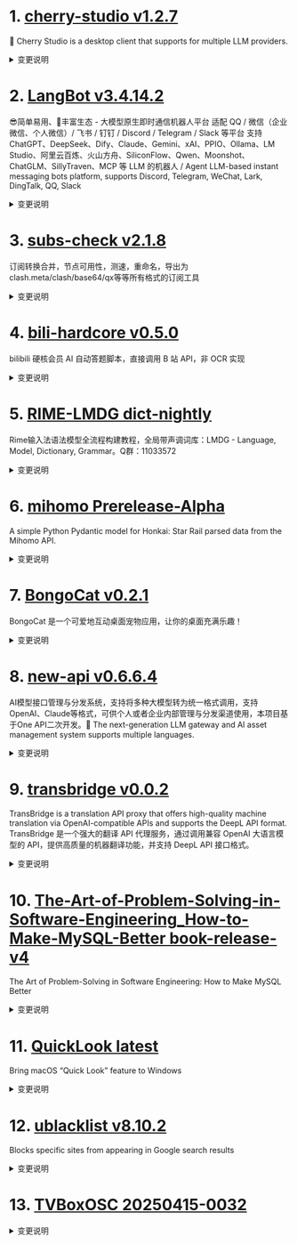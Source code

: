 
# 1. [cherry-studio v1.2.7](https://github.com/CherryHQ/cherry-studio/releases/tag/v1.2.7)  
🍒 Cherry Studio is a desktop client that supports for multiple LLM providers.
<details>
<summary>变更说明</summary>

### v1.2.7 发布日志

- 修复知识库引用 bug 并优化提取逻辑 
- 修复大量数据无法备份的问题
- 修复知识库搜索 UI 及相关 bug
- 消息组件新增 MessageCitations 和 MessageTranslate，用于引用和翻译展示
- 撤销“移除 AI Studio 默认迷你应用”修改 
- 修复 electron-builder 配置导致的构建问题 
- 修复 MinApp 用户代理标签问题 
- 更新 OpenRouter 模型 ID 和名称，简化模型组分类 
- Markdown 移除 rehype-sanitize，采用自定义元素过滤
- MinApp 集成动态背景色 
- Linux 桌面配置中为 CherryStudio 添加 StartupWMClass 
- 禁用便携式 exe 自动更新

## What's Changed
* feat: disable auto update in portable exe  
* chore(electron-builder): add StartupWMClass for CherryStudio in liunx desktop configuration  
* fix(MinApp): integrate dynamic background color for MinappPopupContainer  
* fix(knowledge): change search ui and fix search bug  
* fix(knowledge): fix citation bug and optimize extract logic  


**Full Changelog**:   

</details>

# 2. [LangBot v3.4.14.2](https://github.com/RockChinQ/LangBot/releases/tag/v3.4.14.2)  
😎简单易用、🧩丰富生态 - 大模型原生即时通信机器人平台 适配 QQ / 微信（企业微信、个人微信）/ 飞书 / 钉钉 / Discord / Telegram / Slack 等平台 支持 ChatGPT、DeepSeek、Dify、Claude、Gemini、xAI、PPIO、Ollama、LM Studio、阿里云百炼、火山方舟、SiliconFlow、Qwen、Moonshot、ChatGLM、SillyTraven、MCP 等 LLM 的机器人 / Agent LLM-based instant messaging bots platform, supports Discord, Telegram, WeChat, Lark, DingTalk, QQ, Slack
<details>
<summary>变更说明</summary>

## What's Changed
* perf: reduce newline in think tag converting  
* fix(dify runner): response message event incorrect when using agent app  
* chore: release v3.4.14.2  


**Full Changelog**:   

</details>

# 3. [subs-check v2.1.8](https://github.com/beck-8/subs-check/releases/tag/v2.1.8)  
订阅转换合并，节点可用性，测速，重命名，导出为clash.meta/clash/base64/qx等等所有格式的订阅工具
<details>
<summary>变更说明</summary>

## Changelog
* 968442c86c9da13e82bccf1b7b2131f6958f7303 fix: 修复callback win执行问题
* 747e41ce365d96a3621c9931417725bddfd82510 fix: 修复可能的panic
* b34b59ce267b84a5efbcffe1428883b0dd6f5731 op: add callback.go
* 91880ee6743cb420f9f47e8f2a329f143a6e798d op: 仅在cron表达式为空时，首次启动立即执行检测
* 2245d8338cda16ede4b2494b0d7824d6819e2d8f update mihomo

  

</details>

# 4. [bili-hardcore v0.5.0](https://github.com/Karben233/bili-hardcore/releases/tag/v0.5.0)  
bilibili 硬核会员 AI 自动答题脚本，直接调用 B 站 API，非 OCR 实现
<details>
<summary>变更说明</summary>

- 答题前判断用户是否满6级  

</details>

# 5. [RIME-LMDG dict-nightly](https://github.com/amzxyz/RIME-LMDG/releases/tag/dict-nightly)  
Rime输入法语法模型全流程构建教程，全局带声调词库：LMDG - Language, Model, Dictionary, Grammar。Q群：11033572
<details>
<summary>变更说明</summary>

- `cn_dicts.zip`：最新的中文词库文件。
  

</details>

# 6. [mihomo Prerelease-Alpha](https://github.com/MetaCubeX/mihomo/releases/tag/Prerelease-Alpha)  
A simple Python Pydantic model for Honkai: Star Rail parsed data from the Mihomo API.
<details>
<summary>变更说明</summary>

Release created at  Thu Apr 24 20:00:42 CST 2025
Synchronize Alpha branch code updates, keeping only the latest version
<br>



  

</details>

# 7. [BongoCat v0.2.1](https://github.com/ayangweb/BongoCat/releases/tag/v0.2.1)  
BongoCat 是一个可爱地互动桌面宠物应用，让你的桌面充满乐趣！
<details>
<summary>变更说明</summary>

### &nbsp;&nbsp;&nbsp;🐞 Bug Fixes

- 修复了 `v0.2.0` 版本中界面无法显示的问题 &nbsp;-&nbsp;   

##### &nbsp;&nbsp;&nbsp;&nbsp;  

</details>

# 8. [new-api v0.6.6.4](https://github.com/QuantumNous/new-api/releases/tag/v0.6.6.4)  
AI模型接口管理与分发系统，支持将多种大模型转为统一格式调用，支持OpenAI、Claude等格式，可供个人或者企业内部管理与分发渠道使用，本项目基于One API二次开发。🍥 The next-generation LLM gateway and AI asset management system supports multiple languages.
<details>
<summary>变更说明</summary>

**Full Changelog**:   

</details>

# 9. [transbridge v0.0.2](https://github.com/fruitbars/transbridge/releases/tag/v0.0.2)  
TransBridge is a translation API proxy that offers high-quality machine translation via OpenAI-compatible APIs and supports the DeepL API format. TransBridge 是一个强大的翻译 API 代理服务，通过调用兼容 OpenAI 大语言模型的 API，提供高质量的机器翻译功能，并支持 DeepL API 接口格式。
<details>
<summary>变更说明</summary>

**Full Changelog**:   

</details>

# 10. [The-Art-of-Problem-Solving-in-Software-Engineering_How-to-Make-MySQL-Better book-release-v4](https://github.com/enhancedformysql/The-Art-of-Problem-Solving-in-Software-Engineering_How-to-Make-MySQL-Better/releases/tag/book-release-v4)  
The Art of Problem-Solving in Software Engineering: How to Make MySQL Better
<details>
<summary>变更说明</summary>

The main updates include:
1. Added animations for Paxos and TCPCopy
2. Included recommended reading materials for beginners
3. Added additional quality references  

</details>

# 11. [QuickLook latest](https://github.com/QL-Win/QuickLook/releases/tag/latest)  
Bring macOS “Quick Look” feature to Windows
<details>
<summary>变更说明</summary>

  

</details>

# 12. [ublacklist v8.10.2](https://github.com/iorate/ublacklist/releases/tag/v8.10.2)  
Blocks specific sites from appearing in Google search results
<details>
<summary>变更说明</summary>

##  (2025-04-21)


### Bug Fixes

* **google:** results with site link and videos 




---
This release is also available on:
- 
-   

</details>

# 13. [TVBoxOSC 20250415-0032](https://github.com/o0HalfLife0o/TVBoxOSC/releases/tag/20250415-0032)  

<details>
<summary>变更说明</summary>

Credit: 
Commit: d2826af84d74a59a3af44d2256da9ccad80b6297
Changelog:
```
fix 退出应用
1.优化t4 extend;2.站点style配置;3.优化筛选;4.优化超级解析5.首页加载站点缓存
分类筛选点击空白处时隐藏（只针对手机）电视还是按返回关闭筛选
如果首页不是推荐站点且缓存不为空则直接加载缓存
超级解析(同时进行嗅探和并发json);
"style": {"ratio": "1.433" ,"type": "rect"}
1.加载jar错误时立马加载上一次的缓存jar; 2.小于于300集的倒序排序自动排序，线路过多时因自动排序导致加载过慢的问题; 3.去掉始终m3u8优先排序; 
fix python bug 
尝试解决jar频繁提示加载失败
fix bug
新增支持python的type3的点播源(byq215613905) 
1.恢复备份时自动重启;2.优化电视遥控快进快退逻辑 更符合预期; 3.修正偶现的再按一次退出app不生效的问题;4.主页加载数据时可按返回键取消加载(避免等待);

```
  

</details>

